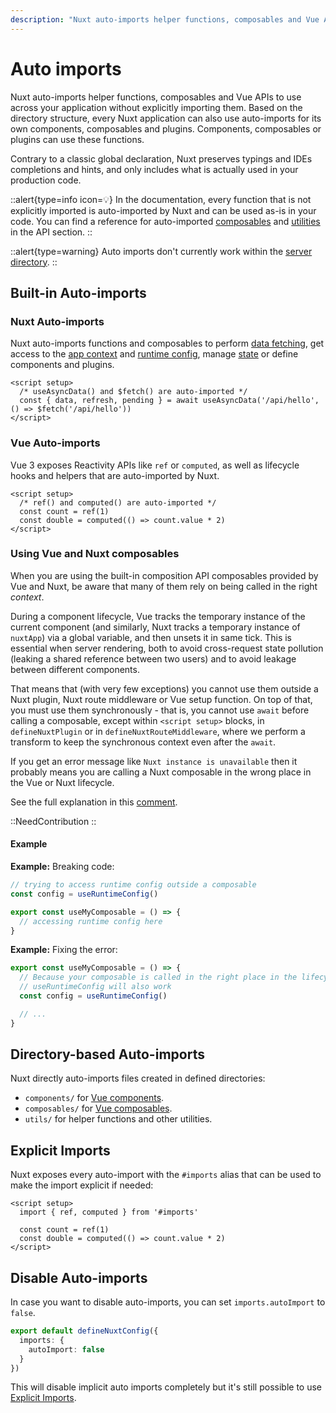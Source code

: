 ```yaml
---
description: "Nuxt auto-imports helper functions, composables and Vue APIs."
---
```


# Auto imports

Nuxt auto-imports helper functions, composables and Vue APIs to use across your application without explicitly importing them. Based on the directory structure, every Nuxt application can also use auto-imports for its own components, composables and plugins. Components, composables or plugins can use these functions.

Contrary to a classic global declaration, Nuxt preserves typings and IDEs completions and hints, and only includes what is actually used in your production code.

::alert{type=info icon=💡}
In the documentation, every function that is not explicitly imported is auto-imported by Nuxt and can be used as-is in your code.
You can find a reference for auto-imported [composables](/docs/api/composables/use-async-data) and [utilities](/docs/api/utils/dollarfetch) in the API section.
::

::alert{type=warning}
Auto imports don't currently work within the [server directory](/docs/guide/directory-structure/server).
::

## Built-in Auto-imports

### Nuxt Auto-imports

Nuxt auto-imports functions and composables to perform [data fetching](/docs/getting-started/data-fetching), get access to the [app context](/docs/api/composables/use-nuxt-app) and [runtime config](/docs/guide/going-further/runtime-config), manage [state](/docs/getting-started/state-management) or define components and plugins.

```vue
<script setup>
  /* useAsyncData() and $fetch() are auto-imported */
  const { data, refresh, pending } = await useAsyncData('/api/hello', () => $fetch('/api/hello'))
</script>
```

### Vue Auto-imports

Vue 3 exposes Reactivity APIs like `ref` or `computed`, as well as lifecycle hooks and helpers that are auto-imported by Nuxt.

```vue
<script setup>
  /* ref() and computed() are auto-imported */
  const count = ref(1)
  const double = computed(() => count.value * 2)
</script>
```

### Using Vue and Nuxt composables

<!-- TODO: move to separate page with https://github.com/nuxt/nuxt/issues/14723 and add more information -->

When you are using the built-in composition API composables provided by Vue and Nuxt, be aware that many of them rely on being called in the right _context_.

During a component lifecycle, Vue tracks the temporary instance of the current component (and similarly, Nuxt tracks a temporary instance of `nuxtApp`) via a global variable, and then unsets it in same tick. This is essential when server rendering, both to avoid cross-request state pollution (leaking a shared reference between two users) and to avoid leakage between different components.

That means that (with very few exceptions) you cannot use them outside a Nuxt plugin, Nuxt route middleware or Vue setup function. On top of that, you must use them synchronously - that is, you cannot use `await` before calling a composable, except within `<script setup>` blocks, in `defineNuxtPlugin` or in `defineNuxtRouteMiddleware`, where we perform a transform to keep the synchronous context even after the `await`.

If you get an error message like `Nuxt instance is unavailable` then it probably means you are calling a Nuxt composable in the wrong place in the Vue or Nuxt lifecycle.

See the full explanation in this [comment](https://github.com/nuxt/framework/issues/5740#issuecomment-1229197529).

::NeedContribution
::

#### Example

**Example:** Breaking code:

```ts [composables/example.ts]
// trying to access runtime config outside a composable
const config = useRuntimeConfig()

export const useMyComposable = () => {
  // accessing runtime config here
}
```

**Example:** Fixing the error:

```ts [composables/example.ts]
export const useMyComposable = () => {
  // Because your composable is called in the right place in the lifecycle,
  // useRuntimeConfig will also work
  const config = useRuntimeConfig()

  // ...
}
```

## Directory-based Auto-imports

Nuxt directly auto-imports files created in defined directories:

- `components/` for [Vue components](/docs/guide/directory-structure/components).
- `composables/` for [Vue composables](/docs/guide/directory-structure/composables).
- `utils/` for helper functions and other utilities.

## Explicit Imports

Nuxt exposes every auto-import with the `#imports` alias that can be used to make the import explicit if needed:

```vue
<script setup>
  import { ref, computed } from '#imports'

  const count = ref(1)
  const double = computed(() => count.value * 2)
</script>
```

## Disable Auto-imports

In case you want to disable auto-imports, you can set `imports.autoImport` to `false`.

```ts [nuxt.config.ts]
export default defineNuxtConfig({
  imports: {
    autoImport: false
  }
})
```

This will disable implicit auto imports completely but it's still possible to use [Explicit Imports](#explicit-imports).
